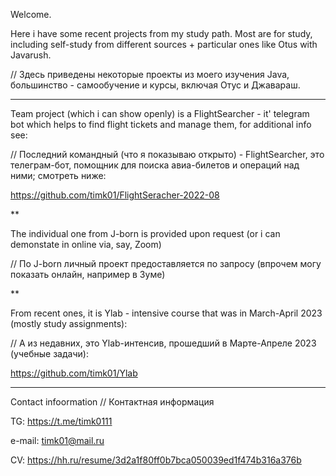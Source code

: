 Welcome.

Here i have some recent projects from my study path. Most are for study, including self-study from different sources + particular ones like Otus with Javarush. 

// Здесь приведены некоторые проекты из моего изучения Java, большинство - самообучение и курсы, включая Отус и Джавараш.

***

Team project (which i can show openly) is a FlightSearcher - it' telegram bot which helps to find flight tickets and manage them, for additional info see:

// Последний командный (что я показываю открыто) - FlightSearcher, это телеграм-бот, помощник для поиска авиа-билетов и операций над ними; смотреть ниже: 

https://github.com/timk01/FlightSeracher-2022-08

**

The individual one from J-born is provided upon request (or i can demonstate in online via, say, Zoom)

// По J-born личный проект предоставляется по запросу (впрочем могу показать онлайн, например в Зуме)

**

From recent ones, it is Ylab - intensive course that was in March-April 2023 (mostly study assignments):

// А из недавних, это Ylab-интенсив, прошедший в Марте-Апреле 2023 (учебные задачи):

https://github.com/timk01/Ylab

***

Contact infoormation // Контактная информация

TG: https://t.me/timk0111

e-mail: timk01@mail.ru

CV: https://hh.ru/resume/3d2a1f80ff0b7bca050039ed1f474b316a376b

